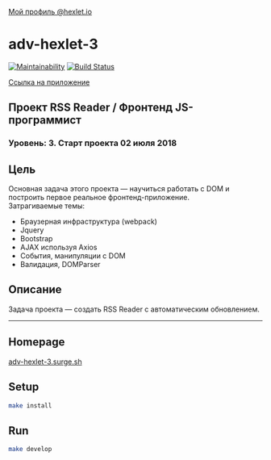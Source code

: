 [Мой профиль @hexlet.io](https://ru.hexlet.io/u/andeverin)  

# adv-hexlet-3

[![Maintainability](https://api.codeclimate.com/v1/badges/5938ee5974dcabbbf9b2/maintainability)](https://codeclimate.com/github/AnDeVerin/project-lvl3-s258/maintainability)
[![Build Status](https://travis-ci.org/AnDeVerin/project-lvl3-s258.svg?branch=master)](https://travis-ci.org/AnDeVerin/project-lvl3-s258)

[Ссылка на приложение](http://adv-hexlet-3.surge.sh/)

## Проект RSS Reader / Фронтенд JS-программист
### Уровень: 3. Старт проекта 02 июля 2018

## Цель
Основная задача этого проекта — научиться работать с DOM и построить первое реальное фронтенд-приложение.  
Затрагиваемые темы:
* Браузерная инфраструктура (webpack)
* Jquery
* Bootstrap
* AJAX используя Axios
* События, манипуляции с DOM
* Валидация, DOMParser

## Описание
Задача проекта — создать RSS Reader с автоматическим обновлением.

---
## Homepage  

[adv-hexlet-3.surge.sh](http://adv-hexlet-3.surge.sh/)

## Setup

```sh
make install
```

## Run

```sh
make develop
```
